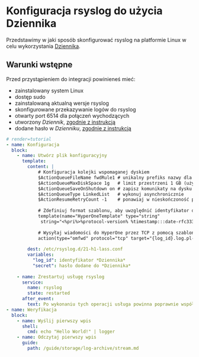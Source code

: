 # Konfiguracja rsyslog do użycia Dziennika

Przedstawimy w jaki sposób skonfigurować rsyslog na platformie Linux w celu wykorzystania [Dziennika](/resource/storage/log-archive.md).

## Warunki wstępne

Przed przystąpieniem do integracji powinieneś mieć:

* zainstalowany system Linux
* dostęp sudo
* zainstalowaną aktualną wersje rsyslog
* skonfigurowane przekazywanie logów do rsyslog
* otwarty port 6514 dla połączeń wychodzących
* utworzony *Dziennik*, [zgodnie z instrukcją](/guide/storage/log-archive/creating.md)
* dodane hasło w *Dzienniku*, [zgodnie z instrukcją](/guide/storage/log-archive/add-password.md)

```yaml
# render=tutorial
- name: Konfiguracja
  block:
    - name: Utwórz plik konfiguracyjny
      template:
        content: | 
            # Konfiguracja kolejki wspomaganej dyskiem
            $ActionQueueFileName fwdRule1 # unikalny prefiks nazwy dla plików spool
            $ActionQueueMaxDiskSpace 1g   # limit przestrzeni 1 GB (używaj jak najwięcej)
            $ActionQueueSaveOnShutdown on # zapisz komunikaty na dysku podczas zamykania
            $ActionQueueType LinkedList   # wykonuj asynchronicznie
            $ActionResumeRetryCount -1    # ponawiaj w nieskończoność próby, jeśli host jest wyłączony
            
            # Zdefiniuj format szablonu, aby uwzględnić identyfikator dziennika i hasło
            template(name="HyperOneTemplate" type="string"
             string="<%pri%>%protocol-version% %timestamp:::date-rfc3339% %HOSTNAME% %app-name% %procid% %msgid% [{log_id}:{secret}@HyperOne tag=\"Rsyslog\"]%msg%\n")
            
            # Wysyłaj wiadomości do HyperOne przez TCP z pomocą szablonu.
            action(type="omfwd" protocol="tcp" target="{log_id}.log.pl-waw-1.hyperone.com" port="6514" template="HyperOneTemplate")
    
        dest: /etc/rsyslog.d/21-h1-lass.conf
        variables:
          "log_id": identyfikator *Dziennika*
          "secret": hasło dodane do *Dziennika*
    
    - name: Zrestartuj usługę rsyslog
      service:
        name: rsyslog
        state: restarted
      after_event:
        text: Po wykonaniu tych operacji usługa powinna poprawnie współdziałać.
- name: Weryfikacja
  block:
    - name: Wyślij pierwszy wpis  
      shell:
        cmd: echo "Hello World!" | logger
    - name: Odczytaj pierwszy wpis
      guide:
        path: /guide/storage/log-archive/stream.md
```